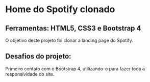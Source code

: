 # Home do Spotify clonado
## Ferramentas: HTML5, CSS3 e Bootstrap 4

O objetivo deste projeto foi clonar a landing page do Spotify.

## Desafios do projeto:
Primeiro contato com o Bootstrap 4, utilizando-o para fazer toda a responsividade do site.
